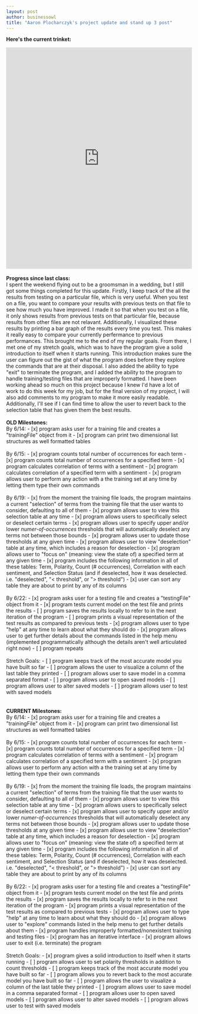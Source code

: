 ```yaml
---
layout: post
author: businessowl
title: "Aaron Plocharczyk's project update and stand up 3 post"
---
```

<strong>Here's the current trinket:</strong>
<iframe src="https://trinket.io/embed/python/87a8598280" width="100%" height="600" frameborder="0" marginwidth="0" marginheight="0" allowfullscreen></iframe>

<br/>
<br/>
<strong>Progress since last class:</strong>
<br/>
I spent the weekend flying out to be a groomsman in a wedding, but I still got some things completed for this update. Firstly, I keep track of the all the results from testing on a particular file, which is very useful. When you test on a file, you want to compare your results with previous tests on that file to see how much you have improved. I made it so that when you test on a file, it only shows results from previous tests on that particular file, because results from other files are not relavant. Additionally, I visualized these results by printing a bar graph of the results every time you test. This makes it really easy to compare your currently perfermance to previous performances. This brought me to the end of my regular goals. From there, I met one of my stretch goals, which was to have the program give a solid introduction to itself when it starts running. This introduction makes sure the user can figure out the gist of what the program does before they explore the commands that are at their disposal. I also added the ability to type "exit" to terminate the program, and I added the ability to the program to handle training/testing files that are improperly formatted. I have been working ahead so much on this project because I knew I'd have a lot of work to do this week for my job, but for the final version of my project, I will also add comments to my program to make it more easily readable. Additionally, I'll see if I can find time to allow the user to revert back to the selection table that has given them the best results.
<br/>
<br/>
<strong>OLD Milestones:</strong>
<br/>
By 6/14:
- [x] program asks user for a training file and creates a "trainingFile" object from it
- [x] program can print two dimensional list structures as well formatted tables
<br/>
<br/>
By 6/15:
- [x] program counts total number of occurrences for each term
- [x] program counts total number of occurrences for a specified term
- [x] program calculates correlation of terms with a sentiment
- [x] program calculates correlation of a specified term with a sentiment
- [x] program allows user to perform any action with a the training set at any time by letting them type their own commands
<br/>
<br/>
By 6/19:
- [x] from the moment the training file loads, the program maintains a current "selection" of terms from the training file that the user wants to consider, defaulting to all of them
- [x] program allows user to view this selection table at any time
- [x] program allows users to specifically select or deselect certain terms
- [x] program allows user to specify upper and/or lower <i>numer-of-occurrences</i> thresholds that will automatically deselect any terms not between those bounds
- [x] program allows user to update those thresholds at any given time
- [x] program allows user to view "deselection" table at any time, which includes a reason for deselection
- [x] program allows user to "focus on" (meaning: view the state of) a specified term at any given time
- [x] program includes the following information in all of these tables: Term, Polarity, Count (# occurrences), Correlation with each sentiment, and Selection Status (and if deselected, how it was deselected. i.e. "deselected", "< threshold", or "> threshold")
- [x] user can sort any table they are about to print by any of its columns
<br/>
<br/>
By 6/22:
- [x] program asks user for a testing file and creates a "testingFile" object from it
- [x] program tests current model on the test file and prints the results
- [ ] program saves the results locally to refer to in the next iteration of the program
- [ ] program prints a visual representation of the test results as compared to previous tests
- [x] program allows user to type "help" at any time to learn about what they should do
- [x] program allows user to get further details about the commands listed in the help menu (implemented programmatically although the details aren't well articulated right now)
- [ ] program repeats
<br/>
<br/>
Stretch Goals:
- [ ] program keeps track of the most accurate model you have built so far
- [ ] program allows the user to visualize a column of the last table they printed
- [ ] program allows user to save model in a comma separated format
- [ ] program allows user to open saved models
- [ ] program allows user to alter saved models
- [ ] program allows user to test with saved models

<br/>
<br/>
<br/>
<strong>CURRENT Milestones:</strong>
<br/>
By 6/14:
- [x] program asks user for a training file and creates a "trainingFile" object from it
- [x] program can print two dimensional list structures as well formatted tables
<br/>
<br/>
By 6/15:
- [x] program counts total number of occurrences for each term
- [x] program counts total number of occurrences for a specified term
- [x] program calculates correlation of terms with a sentiment
- [x] program calculates correlation of a specified term with a sentiment
- [x] program allows user to perform any action with a the training set at any time by letting them type their own commands
<br/>
<br/>
By 6/19:
- [x] from the moment the training file loads, the program maintains a current "selection" of terms from the training file that the user wants to consider, defaulting to all of them
- [x] program allows user to view this selection table at any time
- [x] program allows users to specifically select or deselect certain terms
- [x] program allows user to specify upper and/or lower <i>numer-of-occurrences</i> thresholds that will automatically deselect any terms not between those bounds
- [x] program allows user to update those thresholds at any given time
- [x] program allows user to view "deselection" table at any time, which includes a reason for deselection
- [x] program allows user to "focus on" (meaning: view the state of) a specified term at any given time
- [x] program includes the following information in all of these tables: Term, Polarity, Count (# occurrences), Correlation with each sentiment, and Selection Status (and if deselected, how it was deselected. i.e. "deselected", "< threshold", or "> threshold")
- [x] user can sort any table they are about to print by any of its columns
<br/>
<br/>
By 6/22:
- [x] program asks user for a testing file and creates a "testingFile" object from it
- [x] program tests current model on the test file and prints the results
- [x] program saves the results locally to refer to in the next iteration of the program
- [x] program prints a visual representation of the test results as compared to previous tests
- [x] program allows user to type "help" at any time to learn about what they should do
- [x] program allows user to "explore" commands listed in the help menu to get further details about them
- [x] program handles improperly formatted/nonexistent training and testing files
- [x] program has an iterative interface
- [x] program allows user to exit (i.e. terminate) the program
<br/>
<br/>
Stretch Goals:
- [x] program gives a solid introduction to itself when it starts running
- [ ] program allows user to set polarity thresholds in addition to count thresholds
- [ ] program keeps track of the most accurate model you have built so far
- [ ] program allows you to revert back to the most accurate model you have built so far
- [ ] program allows the user to visualize a column of the last table they printed
- [ ] program allows user to save model in a comma separated format
- [ ] program allows user to open saved models
- [ ] program allows user to alter saved models
- [ ] program allows user to test with saved models
